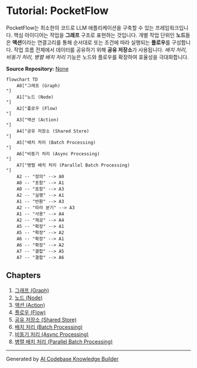 # Tutorial: PocketFlow

PocketFlow는 최소한의 코드로 LLM 애플리케이션을 구축할 수 있는 프레임워크입니다.
핵심 아이디어는 작업을 **그래프** 구조로 표현하는 것입니다.
개별 작업 단위인 **노드**들은 **액션**이라는 연결고리를 통해
순서대로 또는 조건에 따라 실행되는 **플로우**를 구성합니다.
작업 흐름 전체에서 데이터를 공유하기 위해 **공유 저장소**가 사용됩니다.
*배치 처리*, *비동기 처리*, *병렬 배치 처리* 기능은
노드와 플로우를 확장하여 효율성을 극대화합니다.


**Source Repository:** [None](None)

```mermaid
flowchart TD
    A0["그래프 (Graph)
"]
    A1["노드 (Node)
"]
    A2["플로우 (Flow)
"]
    A3["액션 (Action)
"]
    A4["공유 저장소 (Shared Store)
"]
    A5["배치 처리 (Batch Processing)
"]
    A6["비동기 처리 (Async Processing)
"]
    A7["병렬 배치 처리 (Parallel Batch Processing)
"]
    A2 -- "정의" --> A0
    A0 -- "포함" --> A1
    A0 -- "포함" --> A3
    A2 -- "실행" --> A1
    A1 -- "반환" --> A3
    A2 -- "따라 분기" --> A3
    A1 -- "사용" --> A4
    A2 -- "제공" --> A4
    A5 -- "확장" --> A1
    A5 -- "확장" --> A2
    A6 -- "확장" --> A1
    A6 -- "확장" --> A2
    A7 -- "결합" --> A5
    A7 -- "결합" --> A6
```

## Chapters

1. [그래프 (Graph)
](01_그래프__graph__.md)
2. [노드 (Node)
](02_노드__node__.md)
3. [액션 (Action)
](03_액션__action__.md)
4. [플로우 (Flow)
](04_플로우__flow__.md)
5. [공유 저장소 (Shared Store)
](05_공유_저장소__shared_store__.md)
6. [배치 처리 (Batch Processing)
](06_배치_처리__batch_processing__.md)
7. [비동기 처리 (Async Processing)
](07_비동기_처리__async_processing__.md)
8. [병렬 배치 처리 (Parallel Batch Processing)
](08_병렬_배치_처리__parallel_batch_processing__.md)


---

Generated by [AI Codebase Knowledge Builder](https://github.com/The-Pocket/Tutorial-Codebase-Knowledge)
